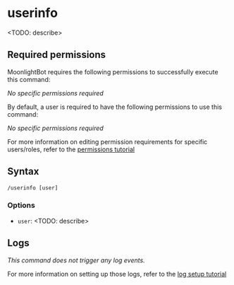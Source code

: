 # userinfo

<TODO: describe>

## Required permissions

MoonlightBot requires the following permissions to successfully execute this command:

*No specific permissions required*

By default, a user is required to have the following permissions to use this command:

*No specific permissions required*

For more information on editing permission requirements for specific users/roles, refer to the [permissions tutorial](<linkToPermissionsTutorial>)

## Syntax

```text
/userinfo [user]
```

### Options

* `user`: <TODO: describe>

## Logs

*This command does not trigger any log events.*

For more information on setting up those logs, refer to the [log setup tutorial](<linkToLogTutorial>)